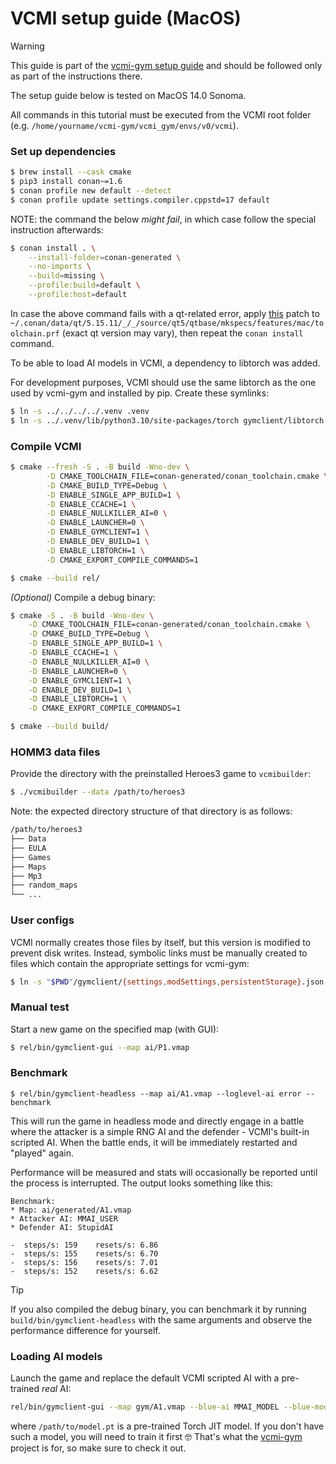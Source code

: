 # VCMI setup guide (MacOS)

> [!WARNING]
> This guide is part of the
> [vcmi-gym setup guide](https://github.com/smanolloff/vcmi-gym/blob/main/doc/setup_macos.md)
> and should be followed only as part of the instructions there.

The setup guide below is tested on MacOS 14.0 Sonoma.

All commands in this tutorial must be executed from the VCMI root folder
<br>(e.g. `/home/yourname/vcmi-gym/vcmi_gym/envs/v0/vcmi`).

### Set up dependencies

```bash
$ brew install --cask cmake
$ pip3 install conan~=1.6
$ conan profile new default --detect
$ conan profile update settings.compiler.cppstd=17 default
```

NOTE: the command the below *might fail*, in which case follow the special
instruction afterwards:

```bash
$ conan install . \
    --install-folder=conan-generated \
    --no-imports \
    --build=missing \
    --profile:build=default \
    --profile:host=default
```

In case the above command fails with a qt-related error, apply
[this](https://codereview.qt-project.org/c/qt/qtbase/+/503172/1/mkspecs/features/toolchain.prf#295)
patch to `~/.conan/data/qt/5.15.11/_/_/source/qt5/qtbase/mkspecs/features/mac/toolchain.prf`
(exact qt version may vary), then repeat the `conan install` command.

To be able to load AI models in VCMI, a dependency to libtorch was added.

For development purposes, VCMI should use the same libtorch as the one
used by vcmi-gym and installed by pip. Create these symlinks:

```bash
$ ln -s ../../../../.venv .venv
$ ln -s ../.venv/lib/python3.10/site-packages/torch gymclient/libtorch
```

### Compile VCMI

```bash
$ cmake --fresh -S . -B build -Wno-dev \
        -D CMAKE_TOOLCHAIN_FILE=conan-generated/conan_toolchain.cmake \
        -D CMAKE_BUILD_TYPE=Debug \
        -D ENABLE_SINGLE_APP_BUILD=1 \
        -D ENABLE_CCACHE=1 \
        -D ENABLE_NULLKILLER_AI=0 \
        -D ENABLE_LAUNCHER=0 \
        -D ENABLE_GYMCLIENT=1 \
        -D ENABLE_DEV_BUILD=1 \
        -D ENABLE_LIBTORCH=1 \
        -D CMAKE_EXPORT_COMPILE_COMMANDS=1

$ cmake --build rel/
```

_(Optional)_ Compile a debug binary:

```bash
$ cmake -S . -B build -Wno-dev \
    -D CMAKE_TOOLCHAIN_FILE=conan-generated/conan_toolchain.cmake \
    -D CMAKE_BUILD_TYPE=Debug \
    -D ENABLE_SINGLE_APP_BUILD=1 \
    -D ENABLE_CCACHE=1 \
    -D ENABLE_NULLKILLER_AI=0 \
    -D ENABLE_LAUNCHER=0 \
    -D ENABLE_GYMCLIENT=1 \
    -D ENABLE_DEV_BUILD=1 \
    -D ENABLE_LIBTORCH=1 \
    -D CMAKE_EXPORT_COMPILE_COMMANDS=1

$ cmake --build build/
```

### HOMM3 data files

Provide the directory with the preinstalled Heroes3 game to `vcmibuilder`:

```bash
$ ./vcmibuilder --data /path/to/heroes3
```

Note: the expected directory structure of that directory is as follows:

```bash
/path/to/heroes3
├── Data
├── EULA
├── Games
├── Maps
├── Mp3
├── random_maps
└── ...
```

### User configs

VCMI normally creates those files by itself, but this version is modified to
prevent disk writes.
Instead, symbolic links must be manually created to files which contain
the appropriate settings for vcmi-gym:

```bash
$ ln -s "$PWD"/gymclient/{settings,modSettings,persistentStorage}.json "$HOME/Library/Application Support/vcmi/config"
```

### Manual test

Start a new game on the specified map (with GUI):

```bash
$ rel/bin/gymclient-gui --map ai/P1.vmap
```

### Benchmark

```
$ rel/bin/gymclient-headless --map ai/A1.vmap --loglevel-ai error --benchmark
```

This will run the game in headless mode and directly engage in a battle
where the attacker is a simple RNG AI and the defender - VCMI's built-in
scripted AI. When the battle ends, it will be immediately restarted and
"played" again.

Performance will be measured and stats will occasionally be reported until
the process is interrupted. The output looks something like this:

```
Benchmark:
* Map: ai/generated/A1.vmap
* Attacker AI: MMAI_USER
* Defender AI: StupidAI

-  steps/s: 159    resets/s: 6.86  
-  steps/s: 155    resets/s: 6.70  
-  steps/s: 156    resets/s: 7.01  
-  steps/s: 152    resets/s: 6.62  
```

> [!TIP]
> If you also compiled the debug binary, you can benchmark it by running
> `build/bin/gymclient-headless` with the same arguments and
> observe the performance difference for yourself.

### Loading AI models

Launch the game and replace the default VCMI scripted AI with a pre-trained *real* AI:

```bash
rel/bin/gymclient-gui --map gym/A1.vmap --blue-ai MMAI_MODEL --blue-model /path/to/model.pt
```

where `/path/to/model.pt` is a pre-trained Torch JIT model. If you don't have
such a model, you will need to train it first 🤓 That's what the
[vcmi-gym](https://github.com/smanolloff/vcmi-gym)
project is for, so make sure to check it out.
